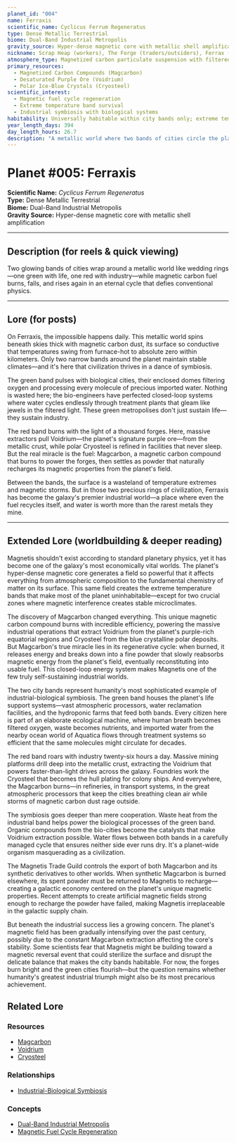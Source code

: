 ```yaml
---
planet_id: "004"
name: Ferraxis
scientific_name: Cyclicus Ferrum Regeneratus
type: Dense Metallic Terrestrial
biome: Dual-Band Industrial Metropolis
gravity_source: Hyper-dense magnetic core with metallic shell amplification
nickname: Scrap Heap (workers), The Forge (traders/outsiders), Ferrax (locals)
atmosphere_type: Magnetized carbon particulate suspension with filtered oxygen zones
primary_resources:
  - Magnetized Carbon Compounds (Magcarbon)
  - Desaturated Purple Ore (Voidrium)
  - Polar Ice-Blue Crystals (Cryosteel)
scientific_interest:
  - Magnetic fuel cycle regeneration
  - Extreme temperature band survival
  - Industrial symbiosis with biological systems
habitability: Universally habitable within city bands only; extreme temperature variations elsewhere require enclosed environments with imported water and air filtration
year_length_days: 394
day_length_hours: 26.7
description: "A metallic world where two bands of cities circle the planet—one green and biological, one red and industrial—powered by magnetic carbon that regenerates itself in an endless cycle."
---
```


# Planet #005: Ferraxis
**Scientific Name:** *Cyclicus Ferrum Regeneratus*  
**Type:** Dense Metallic Terrestrial  
**Biome:** Dual-Band Industrial Metropolis  
**Gravity Source:** Hyper-dense magnetic core with metallic shell amplification  

---

## Description (for reels & quick viewing)
Two glowing bands of cities wrap around a metallic world like wedding rings—one green with life, one red with industry—while magnetic carbon fuel burns, falls, and rises again in an eternal cycle that defies conventional physics.

---

## Lore (for posts)
On Ferraxis, the impossible happens daily. This metallic world spins beneath skies thick with magnetic carbon dust, its surface so conductive that temperatures swing from furnace-hot to absolute zero within kilometers. Only two narrow bands around the planet maintain stable climates—and it's here that civilization thrives in a dance of symbiosis.

The green band pulses with biological cities, their enclosed domes filtering oxygen and processing every molecule of precious imported water. Nothing is wasted here; the bio-engineers have perfected closed-loop systems where water cycles endlessly through treatment plants that gleam like jewels in the filtered light. These green metropolises don't just sustain life—they sustain industry.

The red band burns with the light of a thousand forges. Here, massive extractors pull Voidrium—the planet's signature purple ore—from the metallic crust, while polar Cryosteel is refined in facilities that never sleep. But the real miracle is the fuel: Magcarbon, a magnetic carbon compound that burns to power the forges, then settles as powder that naturally recharges its magnetic properties from the planet's field.

Between the bands, the surface is a wasteland of temperature extremes and magnetic storms. But in those two precious rings of civilization, Ferraxis has become the galaxy's premier industrial world—a place where even the fuel recycles itself, and water is worth more than the rarest metals they mine.

---

## Extended Lore (worldbuilding & deeper reading)
Magnetis shouldn't exist according to standard planetary physics, yet it has become one of the galaxy's most economically vital worlds. The planet's hyper-dense magnetic core generates a field so powerful that it affects everything from atmospheric composition to the fundamental chemistry of matter on its surface. This same field creates the extreme temperature bands that make most of the planet uninhabitable—except for two crucial zones where magnetic interference creates stable microclimates.

The discovery of Magcarbon changed everything. This unique magnetic carbon compound burns with incredible efficiency, powering the massive industrial operations that extract Voidrium from the planet's purple-rich equatorial regions and Cryosteel from the blue crystalline polar deposits. But Magcarbon's true miracle lies in its regenerative cycle: when burned, it releases energy and breaks down into a fine powder that slowly reabsorbs magnetic energy from the planet's field, eventually reconstituting into usable fuel. This closed-loop energy system makes Magnetis one of the few truly self-sustaining industrial worlds.

The two city bands represent humanity's most sophisticated example of industrial-biological symbiosis. The green band houses the planet's life support systems—vast atmospheric processors, water reclamation facilities, and the hydroponic farms that feed both bands. Every citizen here is part of an elaborate ecological machine, where human breath becomes filtered oxygen, waste becomes nutrients, and imported water from the nearby ocean world of Aquatica flows through treatment systems so efficient that the same molecules might circulate for decades.

The red band roars with industry twenty-six hours a day. Massive mining platforms drill deep into the metallic crust, extracting the Voidrium that powers faster-than-light drives across the galaxy. Foundries work the Cryosteel that becomes the hull plating for colony ships. And everywhere, the Magcarbon burns—in refineries, in transport systems, in the great atmospheric processors that keep the cities breathing clean air while storms of magnetic carbon dust rage outside.

The symbiosis goes deeper than mere cooperation. Waste heat from the industrial band helps power the biological processes of the green band. Organic compounds from the bio-cities become the catalysts that make Voidrium extraction possible. Water flows between both bands in a carefully managed cycle that ensures neither side ever runs dry. It's a planet-wide organism masquerading as a civilization.

The Magnetis Trade Guild controls the export of both Magcarbon and its synthetic derivatives to other worlds. When synthetic Magcarbon is burned elsewhere, its spent powder must be returned to Magnetis to recharge—creating a galactic economy centered on the planet's unique magnetic properties. Recent attempts to create artificial magnetic fields strong enough to recharge the powder have failed, making Magnetis irreplaceable in the galactic supply chain.

But beneath the industrial success lies a growing concern. The planet's magnetic field has been gradually intensifying over the past century, possibly due to the constant Magcarbon extraction affecting the core's stability. Some scientists fear that Magnetis might be building toward a magnetic reversal event that could sterilize the surface and disrupt the delicate balance that makes the city bands habitable. For now, the forges burn bright and the green cities flourish—but the question remains whether humanity's greatest industrial triumph might also be its most precarious achievement.

## Related Lore
### Resources
*   [Magcarbon](/resources/magcarbon)
*   [Voidrium](/resources/voidrium)
*   [Cryosteel](/resources/cryosteel)

### Relationships
*   [Industrial-Biological Symbiosis](/relationships/ferraxis_industrial_biological_symbiosis)

### Concepts
*   [Dual-Band Industrial Metropolis](/concepts/dual_band_industrial_metropolis)
*   [Magnetic Fuel Cycle Regeneration](/concepts/magnetic_fuel_cycle_regeneration)